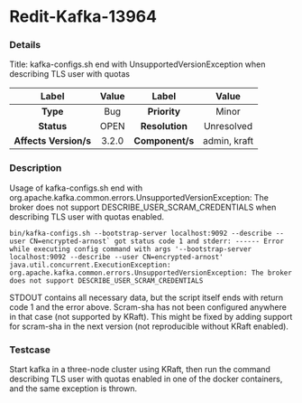 # Redit-Kafka-13964

### Details

Title: kafka-configs.sh end with UnsupportedVersionException when describing TLS user with quotas

|         Label         | Value |      Label       |    Value     |
|:---------------------:|:-----:|:----------------:|:------------:|
|       **Type**        |  Bug  |   **Priority**   |    Minor     |
|      **Status**       | OPEN  |  **Resolution**  |  Unresolved  |
| **Affects Version/s** | 3.2.0 | **Component/s**  | admin, kraft |

### Description

Usage of kafka-configs.sh end with org.apache.kafka.common.errors.UnsupportedVersionException: The broker does not support DESCRIBE_USER_SCRAM_CREDENTIALS when describing TLS user with quotas enabled.

```
bin/kafka-configs.sh --bootstrap-server localhost:9092 --describe --user CN=encrypted-arnost` got status code 1 and stderr: ------ Error while executing config command with args '--bootstrap-server localhost:9092 --describe --user CN=encrypted-arnost' java.util.concurrent.ExecutionException: org.apache.kafka.common.errors.UnsupportedVersionException: The broker does not support DESCRIBE_USER_SCRAM_CREDENTIALS
```

STDOUT contains all necessary data, but the script itself ends with return code 1 and the error above. Scram-sha has not been configured anywhere in that case (not supported by KRaft). This might be fixed by adding support for scram-sha in the next version (not reproducible without KRaft enabled).

### Testcase

Start kafka in a three-node cluster using KRaft, then run the command describing TLS user with quotas enabled in one of the docker containers, and the same exception is thrown.